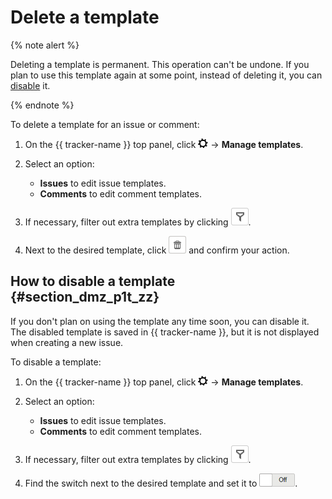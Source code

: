 # Delete a template

{% note alert %}

Deleting a template is permanent. This operation can&apos;t be undone. If you plan to use this template again at some point, instead of deleting it, you can [disable](#section_dmz_p1t_zz) it.

{% endnote %}

To delete a template for an issue or comment:

1. On the {{ tracker-name }} top panel, click ![](../../_assets/tracker/tracker-settings.png) → **Manage templates**.

1. Select an option:
    - **Issues** to edit issue templates.
    - **Comments** to edit comment templates.

1. If necessary, filter out extra templates by clicking ![](../../_assets/tracker/queue-filter.png).

1. Next to the desired template, click ![](../../_assets/tracker/button-delete.png) and confirm your action.

## How to disable a template {#section_dmz_p1t_zz}

If you don&apos;t plan on using the template any time soon, you can disable it. The disabled template is saved in {{ tracker-name }}, but it is not displayed when creating a new issue.

To disable a template:

1. On the {{ tracker-name }} top panel, click ![](../../_assets/tracker/tracker-settings.png) → **Manage templates**.

1. Select an option:
    - **Issues** to edit issue templates.
    - **Comments** to edit comment templates.

1. If necessary, filter out extra templates by clicking ![](../../_assets/tracker/queue-filter.png).

1. Find the switch next to the desired template and set it to ![](../../_assets/tracker/disabled-switch-2.png).




